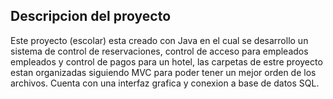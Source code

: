 ## Descripcion del proyecto
Este proyecto (escolar) esta creado con Java en el cual se desarrollo un sistema 
de control de reservaciones, control de acceso para empleados empleados y control de pagos para 
un hotel, las carpetas de estre proyecto estan organizadas siguiendo MVC para poder tener un mejor orden de los archivos. Cuenta con una interfaz grafica y conexion a base de datos SQL.